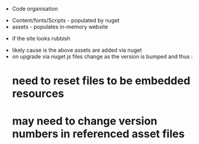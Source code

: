 ﻿* Code organisation
- Content/fonts/Scripts - populated by nuget
- assets - populates in-memory website

* if the site looks rubbish
- likely cause is the above assets are added via nuget
- on upgrade via nuget js files change as the version is bumped and thus :
  # need to reset files to be embedded resources
  # may need to change version numbers in referenced asset files